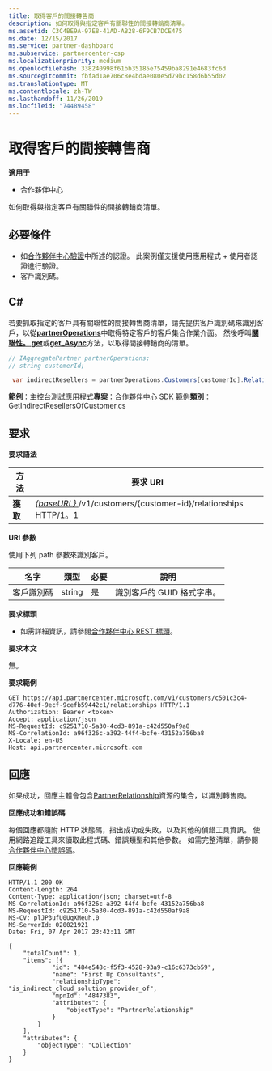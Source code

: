 ```yaml
---
title: 取得客戶的間接轉售商
description: 如何取得與指定客戶有關聯性的間接轉銷商清單。
ms.assetid: C3C4BE9A-97E8-41AD-AB28-6F9CB7DCE475
ms.date: 12/15/2017
ms.service: partner-dashboard
ms.subservice: partnercenter-csp
ms.localizationpriority: medium
ms.openlocfilehash: 338240998f61bb35185e75459ba8291e4683fc6d
ms.sourcegitcommit: fbfad1ae706c8e4bdae080e5d79bc158d6b55d02
ms.translationtype: MT
ms.contentlocale: zh-TW
ms.lasthandoff: 11/26/2019
ms.locfileid: "74489458"
---
```

# <a name="get-indirect-resellers-of-a-customer"></a>取得客戶的間接轉售商

**適用于**

- 合作夥伴中心

如何取得與指定客戶有關聯性的間接轉銷商清單。

## <a name="span-idprerequisitesspan-idprerequisitesspan-idprerequisitesprerequisites"></a><span id="Prerequisites"/><span id="prerequisites"/><span id="PREREQUISITES"/>必要條件


- 如[合作夥伴中心驗證](partner-center-authentication.md)中所述的認證。 此案例僅支援使用應用程式 + 使用者認證進行驗證。
- 客戶識別碼。

## <a name="span-idc_span-idc_c"></a><span id="C_"/><span id="c_"/>C#


若要抓取指定的客戶具有關聯性的間接轉售商清單，請先提供客戶識別碼來識別客戶，以從[**partnerOperations**](https://docs.microsoft.com/dotnet/api/microsoft.store.partnercenter.ipartner.relationships)中取得特定客戶的客戶集合作業介面。 然後呼叫[**關聯性。 get**](https://docs.microsoft.com/dotnet/api/microsoft.store.partnercenter.relationships.icustomerrelationshipcollection.get)或[**get\_Async**](https://docs.microsoft.com/dotnet/api/microsoft.store.partnercenter.relationships.icustomerrelationshipcollection.getasync)方法，以取得間接轉銷商的清單。

``` csharp
// IAggregatePartner partnerOperations;
// string customerId;

 var indirectResellers = partnerOperations.Customers[customerId].Relationships.Get();
```

**範例**：[主控台測試應用程式](console-test-app.md)**專案**：合作夥伴中心 SDK 範例**類別**： GetIndirectResellersOfCustomer.cs

## <a name="span-idrequestspan-idrequestspan-idrequestrequest"></a><span id="Request"/><span id="request"/><span id="REQUEST"/>要求


**要求語法**

| 方法  | 要求 URI                                                                                   |
|---------|-----------------------------------------------------------------------------------------------|
| **獲取** | [ *{baseURL}* ](partner-center-rest-urls.md)/v1/customers/{customer-id}/relationships HTTP/1。1 |

 

**URI 參數**

使用下列 path 參數來識別客戶。

| 名字        | 類型   | 必要 | 說明                                           |
|-------------|--------|----------|-------------------------------------------------------|
| 客戶識別碼 | string | 是      | 識別客戶的 GUID 格式字串。 |

 

**要求標頭**

- 如需詳細資訊，請參閱[合作夥伴中心 REST 標頭](headers.md)。

**要求本文**

無。

**要求範例**

```http
GET https://api.partnercenter.microsoft.com/v1/customers/c501c3c4-d776-40ef-9ecf-9cefb59442c1/relationships HTTP/1.1
Authorization: Bearer <token>
Accept: application/json
MS-RequestId: c9251710-5a30-4cd3-891a-c42d550af9a8
MS-CorrelationId: a96f326c-a392-44f4-bcfe-43152a756ba8
X-Locale: en-US
Host: api.partnercenter.microsoft.com
```

## <a name="span-idresponsespan-idresponsespan-idresponseresponse"></a><span id="Response"/><span id="response"/><span id="RESPONSE"/>回應

如果成功，回應主體會包含[PartnerRelationship](relationships-resources.md)資源的集合，以識別轉售商。

**回應成功和錯誤碼**

每個回應都隨附 HTTP 狀態碼，指出成功或失敗，以及其他的偵錯工具資訊。 使用網路追蹤工具來讀取此程式碼、錯誤類型和其他參數。 如需完整清單，請參閱[合作夥伴中心錯誤碼](error-codes.md)。

**回應範例**

```http
HTTP/1.1 200 OK
Content-Length: 264
Content-Type: application/json; charset=utf-8
MS-CorrelationId: a96f326c-a392-44f4-bcfe-43152a756ba8
MS-RequestId: c9251710-5a30-4cd3-891a-c42d550af9a8
MS-CV: plJP3ufU0UqXMeuh.0
MS-ServerId: 020021921
Date: Fri, 07 Apr 2017 23:42:11 GMT

{
    "totalCount": 1,
    "items": [{
            "id": "484e548c-f5f3-4528-93a9-c16c6373cb59",
            "name": "First Up Consultants",
            "relationshipType": "is_indirect_cloud_solution_provider_of",
            "mpnId": "4847383",
            "attributes": {
                "objectType": "PartnerRelationship"
            }
        }
    ],
    "attributes": {
        "objectType": "Collection"
    }
}
```